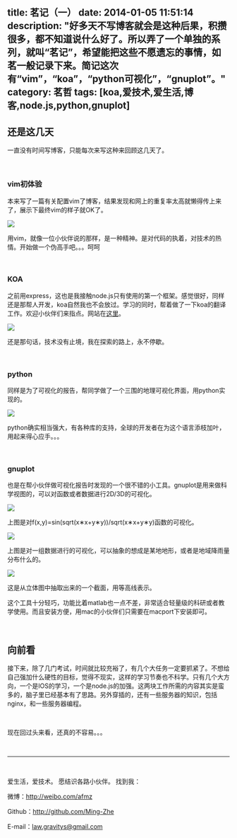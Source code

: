title: 茗记（一）
date: 2014-01-05 11:51:14
description: "好多天不写博客就会是这种后果，积攒很多，都不知道说什么好了。所以弄了一个单独的系列，就叫“茗记”，希望能把这些不愿遗忘的事情，如茗一般记录下来。简记这次有“vim”，“koa”，“python可视化”，“gnuplot”。"
category: 茗哲
tags: [koa,爱技术,爱生活,博客,node.js,python,gnuplot]
---

## 还是这几天

一直没有时间写博客，只能每次来写这种来回顾这几天了。

<br/>

### vim初体验

本来写了一篇有关配置vim了博客，结果发现和网上的重复率太高就懒得传上来了，展示下最终vim的样子就OK了。

![](http://farm8.staticflickr.com/7421/11766209525_3962d26ddc_b.jpg)

用vim，就像一位小伙伴说的那样，是一种精神。是对代码的执着，对技术的热情。开始做一个伪高手吧。。。呵呵

<!--more-->

<br/>

### KOA

之前用express，这也是我接触node.js只有使用的第一个框架。感觉很好，同样还是那帮人开发，koa自然我也不会放过。学习的同时，帮着做了一下koa的翻译工作。欢迎小伙伴们来指点。网站在[这里](http://koajs.cn/)。

![](http://farm6.staticflickr.com/5515/11766973946_a25cf53eb8_b.jpg)

还是那句话，技术没有止境，我在探索的路上，永不停歇。

<br/>

### python

同样是为了可视化的报告，帮同学做了一个三围的地理可视化界面，用python实现的。

![](http://farm8.staticflickr.com/7328/11766211095_ffc5d3549d_b.jpg)

python确实相当强大，有各种库的支持，全球的开发者在为这个语言添枝加叶，用起来得心应手。。。

<br/>

### gnuplot

也是在帮小伙伴做可视化报告时发现的一个很不错的小工具。gnuplot是用来做科学视图的，可以对函数或者数据进行2D/3D的可视化。

![](http://farm3.staticflickr.com/2840/11766975286_b9e0b28f9c_b.jpg)

上图是对f(x,y)=sin(sqrt(x∗x+y∗y))/sqrt(x∗x+y∗y)函数的可视化。

![](http://farm4.staticflickr.com/3716/11766617794_08d24c7d39_b.jpg)

上图是对一组数据进行的可视化，可以抽象的想成是某地地形，或者是地域降雨量分布什么的。

![](http://farm8.staticflickr.com/7426/11766465883_8db70276b8_b.jpg)

这是从立体图中抽取出来的一个截面，用等高线表示。

这个工具十分轻巧，功能比着matlab也一点不差，非常适合轻量级的科研或者教学使用。而且安装方便，用mac的小伙伴们只需要在macport下安装即可。

<br/>

## 向前看

接下来，除了几门考试，时间就比较充裕了，有几个大任务一定要抓紧了。不想给自己强加什么硬性的目标，觉得不现实，这样的学习节奏也不科学。只有几个大方向，一个是IOS的学习，一个是node.js的加强。这两块工作所需的内容其实是蛮多的，脑子里已经基本有了思路。另外穿插的，还有一些服务器的知识，包括nginx，和一些服务器编程。

<br/>

现在回过头来看，还真的不容易。。。


<br/>

***

<br/>

爱生活，爱技术。
愿结识各路小伙伴。
找到我：

微博：http://weibo.com/afmz

Github：http://github.com/Ming-Zhe

E-mail：law.gravitys@gmail.com 